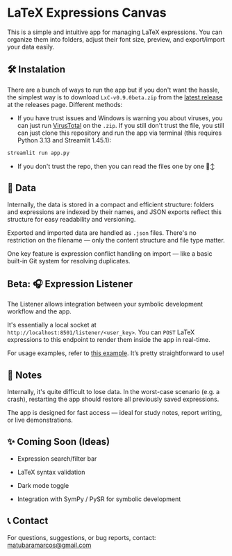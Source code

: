 # LaTeX Expressions Canvas
This is a simple and intuitive app for managing LaTeX expressions. You can organize them into folders, adjust their font size, preview, and export/import your data easily.

## 🛠️ Instalation
There are a bunch of ways to run the app but if you don't want the hassle, the simplest way is to download `LxC-v0.9.0beta.zip` from the [latest release](https://github.com/uJFalkez/LateX-Expressions/releases/tag/release_beta) at the releases page.
Different methods:

- If you have trust issues and Windows is warning you about viruses, you can just run [VirusTotal](virustotal.com) on the `.zip`. If you still don't trust the file, you still can just clone this repository and run the app via terminal (this requires Python 3.13 and Streamlit 1.45.1):
```bash
streamlit run app.py
```
- If you don't trust the repo, then you can read the files one by one 🙂‍↕

## 📂 Data
Internally, the data is stored in a compact and efficient structure: folders and expressions are indexed by their names, and JSON exports reflect this structure for easy readability and versioning.

Exported and imported data are handled as `.json` files. There's no restriction on the filename — only the content structure and file type matter.

One key feature is expression conflict handling on import — like a basic built-in Git system for resolving duplicates.

## Beta: 🎧 **Expression Listener**
The Listener allows integration between your symbolic development workflow and the app.

It's essentially a local socket at `http://localhost:8501/listener/<user_key>`. You can `POST` LaTeX expressions to this endpoint to render them inside the app in real-time.

For usage examples, refer to [this example](https://github.com/uJFalkez/LateX-Expressions/blob/main/Usage%20Examples/listener_example1.py). It’s pretty straightforward to use!

## 📢 Notes
Internally, it's quite difficult to lose data. In the worst-case scenario (e.g. a crash), restarting the app should restore all previously saved expressions.

The app is designed for fast access — ideal for study notes, report writing, or live demonstrations.

## ✨ Coming Soon (Ideas)
- Expression search/filter bar

- LaTeX syntax validation

- Dark mode toggle

- Integration with SymPy / PySR for symbolic development

## 📞 Contact
For questions, suggestions, or bug reports, contact: matubaramarcos@gmail.com
